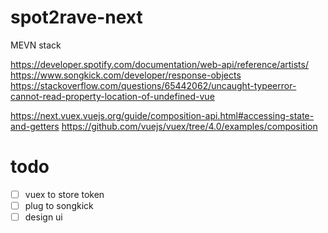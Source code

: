 # spot2rave-next
MEVN stack

https://developer.spotify.com/documentation/web-api/reference/artists/
https://www.songkick.com/developer/response-objects
https://stackoverflow.com/questions/65442062/uncaught-typeerror-cannot-read-property-location-of-undefined-vue

https://next.vuex.vuejs.org/guide/composition-api.html#accessing-state-and-getters
https://github.com/vuejs/vuex/tree/4.0/examples/composition

# todo
- [ ] vuex to store token
- [ ] plug to songkick
- [ ] design ui